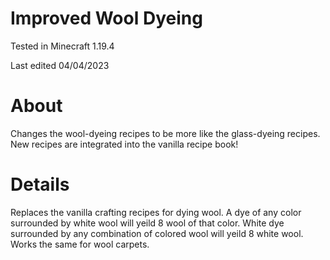 # Improved Wool Dyeing

Tested in Minecraft 1.19.4

Last edited 04/04/2023

# About

Changes the wool-dyeing recipes to be more like the glass-dyeing recipes.  New recipes are integrated into the vanilla recipe book!

# Details

Replaces the vanilla crafting recipes for dying wool.  A dye of any color surrounded by white wool will yeild 8 wool of that color.  White dye surrounded by any combination of colored wool will yeild 8 white wool.  Works the same for wool carpets.
